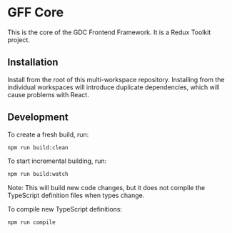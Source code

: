 # GFF Core

This is the core of the GDC Frontend Framework. It is a Redux Toolkit project.

## Installation

Install from the root of this multi-workspace repository. Installing from the individual workspaces will introduce duplicate
dependencies, which will cause problems with React.

## Development

To create a fresh build, run:

```bash
npm run build:clean
```

To start incremental building, run:

```bash
npm run build:watch
```

Note: This will build new code changes, but it does not compile the TypeScript definition files when types change.

To compile new TypeScript definitions:

```bash
npm run compile
```
